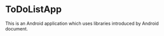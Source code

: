 # ToDoListApp

This is an Android application which uses libraries introduced by Android document. 
